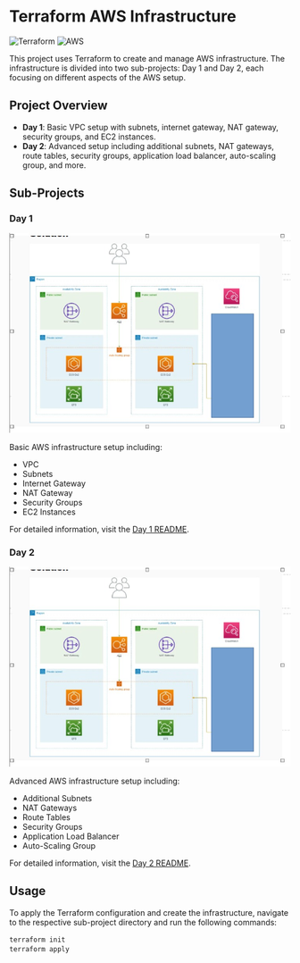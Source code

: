 # Terraform AWS Infrastructure

![Terraform](https://img.icons8.com/color/144/000000/terraform.png)      ![AWS](https://img.icons8.com/color/144/000000/amazon-web-services.png)

This project uses Terraform to create and manage AWS infrastructure. The infrastructure is divided into two sub-projects: Day 1 and Day 2, each focusing on different aspects of the AWS setup.

## Project Overview

- **Day 1**: Basic VPC setup with subnets, internet gateway, NAT gateway, security groups, and EC2 instances.
- **Day 2**: Advanced setup including additional subnets, NAT gateways, route tables, security groups, application load balancer, auto-scaling group, and more.

## Sub-Projects

### Day 1

![Daigram](https://github.com/ibrahim-reda-2001/photo/blob/master/WhatsApp%20Image%202025-02-02%20at%2011.45.57_50fea60a.jpg)

Basic AWS infrastructure setup including:
- VPC
- Subnets
- Internet Gateway
- NAT Gateway
- Security Groups
- EC2 Instances

For detailed information, visit the [Day 1 README](Day1/README.md).

### Day 2

![Daigram](https://github.com/Amr-Awad/AutoScallerTerraform/blob/main/architecture.jfif)

Advanced AWS infrastructure setup including:
- Additional Subnets
- NAT Gateways
- Route Tables
- Security Groups
- Application Load Balancer
- Auto-Scaling Group

For detailed information, visit the [Day 2 README](Day2/README.md).

## Usage

To apply the Terraform configuration and create the infrastructure, navigate to the respective sub-project directory and run the following commands:

```sh
terraform init
terraform apply
